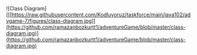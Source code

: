 ![Class Diagram][[[https://raw.githubusercontent.com/Kodluyoruz/taskforce/main/java102/advgame-7/figures/class-diagram.jpg]](https://github.com/ramazanbozkurtt1/adventureGame/blob/master/class-diagram.jpg)](https://github.com/ramazanbozkurtt1/adventureGame/blob/master/class-diagram.jpg)
